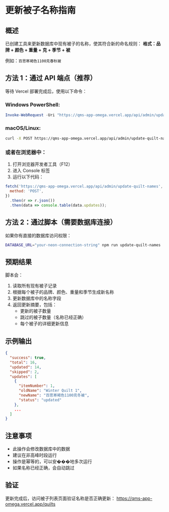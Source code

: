 # 更新被子名称指南

## 概述

已创建工具来更新数据库中现有被子的名称，使其符合新的命名规则：
**格式：品牌 + 颜色 + 重量 + 克 + 季节 + 被**

例如：`百思寒褐色1100克春秋被`

## 方法 1：通过 API 端点（推荐）

等待 Vercel 部署完成后，使用以下命令：

### Windows PowerShell:

```powershell
Invoke-WebRequest -Uri "https://qms-app-omega.vercel.app/api/admin/update-quilt-names" -Method POST -UseBasicParsing | Select-Object -ExpandProperty Content
```

### macOS/Linux:

```bash
curl -X POST https://qms-app-omega.vercel.app/api/admin/update-quilt-names
```

### 或者在浏览器中：

1. 打开浏览器开发者工具（F12）
2. 进入 Console 标签
3. 运行以下代码：

```javascript
fetch('https://qms-app-omega.vercel.app/api/admin/update-quilt-names', {
  method: 'POST',
})
  .then(r => r.json())
  .then(data => console.table(data.updates));
```

## 方法 2：通过脚本（需要数据库连接）

如果你有直接的数据库访问权限：

```bash
DATABASE_URL="your-neon-connection-string" npm run update-quilt-names
```

## 预期结果

脚本会：

1. 读取所有现有被子记录
2. 根据每个被子的品牌、颜色、重量和季节生成新名称
3. 更新数据库中的名称字段
4. 返回更新摘要，包括：
   - 更新的被子数量
   - 跳过的被子数量（名称已经正确）
   - 每个被子的详细更新信息

## 示例输出

```json
{
  "success": true,
  "total": 16,
  "updated": 14,
  "skipped": 2,
  "updates": [
    {
      "itemNumber": 1,
      "oldName": "Winter Quilt 1",
      "newName": "百思寒褐色1100克冬被",
      "status": "updated"
    },
    ...
  ]
}
```

## 注意事项

- 此操作会修改数据库中的数据
- 建议在非高峰时段运行
- 操作是幂等的，可以安���地多次运行
- 如果名称已经正确，会自动跳过

## 验证

更新完成后，访问被子列表页面验证名称是否正确更新：
https://qms-app-omega.vercel.app/quilts
